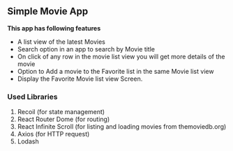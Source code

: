 ## Simple Movie App
**This app has following features**
- A list view of the latest Movies  
- Search option in an app to search by Movie title
- On click of any row in the movie list view you will get more details of the movie
- Option to Add a movie to the Favorite list in the same Movie list view 
- Display the Favorite Movie list view Screen. 

### Used Libraries
1) Recoil (for state management)
2) React Router Dome (for routing)
3) React Infinite Scroll (for listing and loading movies from themoviedb.org)
4) Axios (for HTTP request)
5) Lodash

